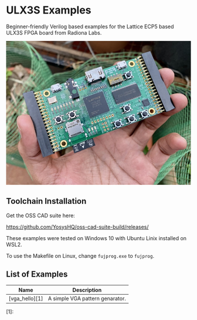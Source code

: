 # ULX3S Examples

Beginner-friendly Verilog based examples for the Lattice ECP5 based 
ULX3S FPGA board from Radiona Labs.

![ULX3S](ulx3s.jpg)

## Toolchain Installation 

Get the OSS CAD suite here:

https://github.com/YosysHQ/oss-cad-suite-build/releases/

These examples were tested on Windows 10 with Ubuntu Linix installed on WSL2. 

To use the Makefile on Linux, change `fujprog.exe` to `fujprog`.

## List of Examples 

|Name | Description|
|-----| ----------|
|[vga_hello][1]| A simple VGA pattern genarator.|


[1]: 
